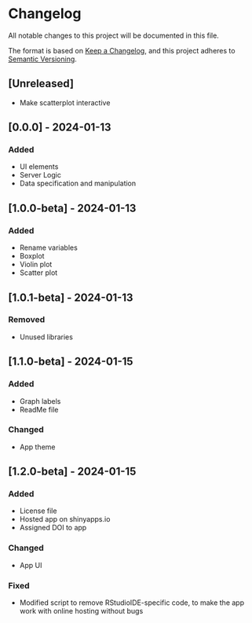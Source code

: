 # Changelog

All notable changes to this project will be documented in this file.

The format is based on [Keep a Changelog](https://keepachangelog.com/en/1.0.0/),
and this project adheres to [Semantic Versioning](https://semver.org/spec/v2.0.0.html).

## [Unreleased]
- Make scatterplot interactive

## [0.0.0] - 2024-01-13

### Added

- UI elements
- Server Logic
- Data specification and manipulation

## [1.0.0-beta] - 2024-01-13

### Added

- Rename variables
- Boxplot
- Violin plot
- Scatter plot 

## [1.0.1-beta] - 2024-01-13

### Removed

- Unused libraries

## [1.1.0-beta] - 2024-01-15

### Added

- Graph labels
- ReadMe file

### Changed

- App theme

## [1.2.0-beta] - 2024-01-15

### Added

- License file
- Hosted app on shinyapps.io
- Assigned DOI to app

### Changed

- App UI

### Fixed

- Modified script to remove RStudioIDE-specific code, to make the app work with online hosting without bugs
